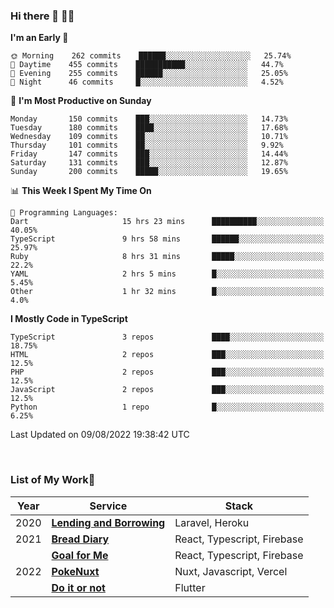 ### Hi there 👋 🧑‍💻



<!--START_SECTION:waka-->
**I'm an Early 🐤** 

```text
🌞 Morning    262 commits    ██████░░░░░░░░░░░░░░░░░░░   25.74% 
🌆 Daytime    455 commits    ███████████░░░░░░░░░░░░░░   44.7% 
🌃 Evening    255 commits    ██████░░░░░░░░░░░░░░░░░░░   25.05% 
🌙 Night      46 commits     █░░░░░░░░░░░░░░░░░░░░░░░░   4.52%

```
📅 **I'm Most Productive on Sunday** 

```text
Monday       150 commits    ███░░░░░░░░░░░░░░░░░░░░░░   14.73% 
Tuesday      180 commits    ████░░░░░░░░░░░░░░░░░░░░░   17.68% 
Wednesday    109 commits    ██░░░░░░░░░░░░░░░░░░░░░░░   10.71% 
Thursday     101 commits    ██░░░░░░░░░░░░░░░░░░░░░░░   9.92% 
Friday       147 commits    ███░░░░░░░░░░░░░░░░░░░░░░   14.44% 
Saturday     131 commits    ███░░░░░░░░░░░░░░░░░░░░░░   12.87% 
Sunday       200 commits    █████░░░░░░░░░░░░░░░░░░░░   19.65%

```


📊 **This Week I Spent My Time On** 

```text
💬 Programming Languages: 
Dart                     15 hrs 23 mins      ██████████░░░░░░░░░░░░░░░   40.05% 
TypeScript               9 hrs 58 mins       ██████░░░░░░░░░░░░░░░░░░░   25.97% 
Ruby                     8 hrs 31 mins       █████░░░░░░░░░░░░░░░░░░░░   22.2% 
YAML                     2 hrs 5 mins        █░░░░░░░░░░░░░░░░░░░░░░░░   5.45% 
Other                    1 hr 32 mins        █░░░░░░░░░░░░░░░░░░░░░░░░   4.0%

```

**I Mostly Code in TypeScript** 

```text
TypeScript               3 repos             ████░░░░░░░░░░░░░░░░░░░░░   18.75% 
HTML                     2 repos             ███░░░░░░░░░░░░░░░░░░░░░░   12.5% 
PHP                      2 repos             ███░░░░░░░░░░░░░░░░░░░░░░   12.5% 
JavaScript               2 repos             ███░░░░░░░░░░░░░░░░░░░░░░   12.5% 
Python                   1 repo              █░░░░░░░░░░░░░░░░░░░░░░░░   6.25%

```



 Last Updated on 09/08/2022 19:38:42 UTC
<!--END_SECTION:waka-->


<br />

### List of My Work🚀

| Year | Service | Stack |
|--|--|--|
| 2020 | [**Lending and Borrowing**](https://lending-and-borrowing.herokuapp.com/) | Laravel, Heroku |
| 2021 | [**Bread Diary**](https://bread-diary-web.web.app/) | React, Typescript, Firebase |
|  | [**Goal for Me**](https://goal-for-me.web.app/) | React, Typescript, Firebase |
| 2022 | [**PokeNuxt**](https://pokenuxt.vercel.app/) | Nuxt, Javascript, Vercel |
|  | [**Do it or not**](https://apps.apple.com/jp/app/do-it-or-not/id1613818865) | Flutter |